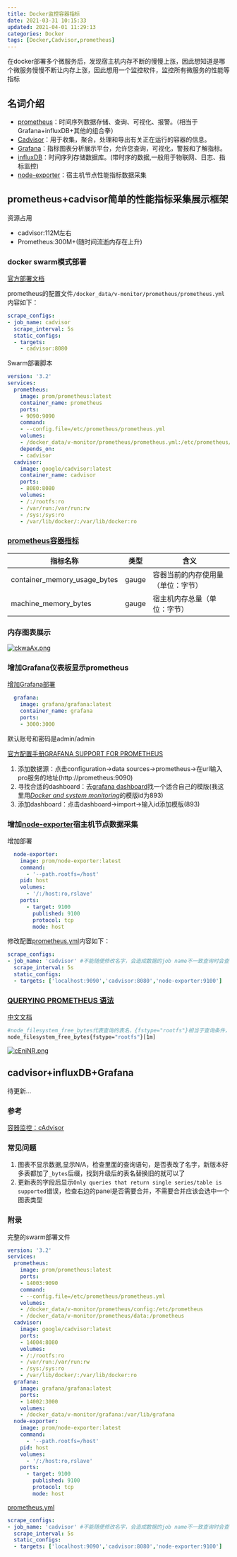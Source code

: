 ```yaml
---
title: Docker监控容器指标
date: 2021-03-31 10:15:33
updated: 2021-04-01 11:29:13
categories: Docker
tags: [Docker,Cadvisor,prometheus]
---
```


在docker部署多个微服务后，发现宿主机内存不断的慢慢上涨，因此想知道是哪个微服务慢慢不断让内存上涨，因此想用一个监控软件，监控所有微服务的性能等指标

## 名词介绍

* [prometheus](https://prometheus.io/)：时间序列数据存储、查询、可视化、报警。（相当于Grafana+influxDB+其他的组合拳）
* [Cadvisor](https://github.com/google/cadvisor)：用于收集，聚合，处理和导出有关正在运行的容器的信息。
* [Grafana](https://grafana.com/grafana/)：指标图表分析展示平台，允许您查询，可视化，警报和了解指标。
* [influxDB](https://www.influxdata.com/)：时间序列存储数据库。(带时序的数据,一般用于物联网、日志、指标监控)
* [node-exporter](https://github.com/prometheus/node_exporter)：宿主机节点性能指标数据采集

## prometheus+cadvisor简单的性能指标采集展示框架

资源占用

* cadvisor:112M左右
* Prometheus:300M+(随时间流逝内存在上升)

### docker swarm模式部署

[官方部署文档](https://prometheus.io/docs/guides/cadvisor/)

prometheus的配置文件`/docker_data/v-monitor/prometheus/prometheus.yml`内容如下：

```yaml
scrape_configs:
- job_name: cadvisor
  scrape_interval: 5s
  static_configs:
  - targets:
    - cadvisor:8080
```

Swarm部署脚本

```yaml
version: '3.2'
services:
  prometheus:
    image: prom/prometheus:latest
    container_name: prometheus
    ports:
    - 9090:9090
    command:
    - --config.file=/etc/prometheus/prometheus.yml
    volumes:
    - /docker_data/v-monitor/prometheus/prometheus.yml:/etc/prometheus/prometheus.yml:ro
    depends_on:
    - cadvisor
  cadvisor:
    image: google/cadvisor:latest
    container_name: cadvisor
    ports:
    - 8080:8080
    volumes:
    - /:/rootfs:ro
    - /var/run:/var/run:rw
    - /sys:/sys:ro
    - /var/lib/docker/:/var/lib/docker:ro
```

### [prometheus容器指标](https://github.com/google/cadvisor/blob/master/docs/storage/prometheus.md#prometheus-container-metrics)

| 指标名称                     | 类型  | 含义                               |
| ---------------------------- | ----- | ---------------------------------- |
| container_memory_usage_bytes | gauge | 容器当前的内存使用量（单位：字节） |
| machine_memory_bytes         | gauge | 宿主机内存总量（单位：字节）       |

### 内存图表展示

[![ckwaAx.png](https://z3.ax1x.com/2021/03/31/ckwaAx.png)](https://imgtu.com/i/ckwaAx)

### 增加Grafana仪表板显示prometheus

[增加Grafana部署](https://grafana.com/docs/grafana/latest/installation/docker/)

```yaml
  grafana:
    image: grafana/grafana:latest
    container_name: grafana
    ports:
    - 3000:3000 
```

默认账号和密码是admin/admin

[官方配置手册GRAFANA SUPPORT FOR PROMETHEUS](https://prometheus.io/docs/visualization/grafana/)

1. 添加数据源：点击configuration->data sources->prometheus->在url输入pro服务的地址(http://prometheus:9090) 
2. 寻找合适的dashboard：去[grafana dashboard](https://grafana.com/grafana/dashboards?dataSource=prometheus&direction=desc&orderBy=downloads&category=docker)找一个适合自己的模版(我这里用[*Docker and system monitoring*](https://grafana.com/grafana/dashboards/893)的模版id为893)
3. 添加dashboard：点击dashboard->import->输入id添加模版(893)

### 增加[node-exporter](https://github.com/prometheus/node_exporter)宿主机节点数据采集

增加部署

```yaml
  node-exporter:
    image: prom/node-exporter:latest
    command:
      - '--path.rootfs=/host'
    pid: host
    volumes:
      - '/:/host:ro,rslave'    
    ports:
      - target: 9100
        published: 9100
        protocol: tcp
        mode: host
```

修改配置[prometheus.yml](/docker_data/v-monitor/prometheus/prometheus.yml)内容如下：

```yaml
scrape_configs:
- job_name: 'cadvisor' #不能随便修改名字，会造成数据的job name不一致查询时会查询出两组数据
  scrape_interval: 5s
  static_configs:
  - targets: ['localhost:9090','cadvisor:8080','node-exporter:9100']
```

### [QUERYING PROMETHEUS 语法](https://prometheus.io/docs/prometheus/latest/querying/basics/)

[中文文档](https://prometheus.fuckcloudnative.io/di-san-zhang-prometheus/di-4-jie-cha-xun/functions)

```sh
#node_filesystem_free_bytes代表查询的表名，{fstype="rootfs"}相当于查询条件，查询fstype是rootfs的所有数据,[1m]范围向量，一分钟内的数据
node_filesystem_free_bytes{fstype="rootfs"}[1m]
```

[![cEniNR.png](https://z3.ax1x.com/2021/04/01/cEniNR.png)](https://imgtu.com/i/cEniNR)

## cadvisor+influxDB+Grafana

待更新...



### 参考

[容器监控：cAdvisor](https://yunlzheng.gitbook.io/prometheus-book/part-ii-prometheus-jin-jie/exporter/commonly-eporter-usage/use-prometheus-monitor-container)

### 常见问题

1. 图表不显示数据,显示N/A，检查里面的查询语句，是否表改了名字，新版本好多表都加了`_bytes`后缀，找到升级后的表名替换旧的就可以了
2. 更新表的字段后显示`Only queries that return single series/table is supported`错误，检查右边的panel是否需要合并，不需要合并应该会选中一个图表类型

### 附录

完整的swarm部署文件

```yaml
version: '3.2'
services:
  prometheus:
    image: prom/prometheus:latest
    ports:
    - 14003:9090
    command:
    - --config.file=/etc/prometheus/prometheus.yml
    volumes:
    - /docker_data/v-monitor/prometheus/config:/etc/prometheus
    - /docker_data/v-monitor/prometheus/data:/prometheus
  cadvisor:
    image: google/cadvisor:latest
    ports:
    - 14004:8080
    volumes:
    - /:/rootfs:ro
    - /var/run:/var/run:rw
    - /sys:/sys:ro
    - /var/lib/docker/:/var/lib/docker:ro
  grafana:
    image: grafana/grafana:latest
    ports:
    - 14002:3000
    volumes:
    - /docker_data/v-monitor/grafana:/var/lib/grafana
  node-exporter:
    image: prom/node-exporter:latest
    command:
      - '--path.rootfs=/host'
    pid: host
    volumes:
      - '/:/host:ro,rslave'    
    ports:
      - target: 9100
        published: 9100
        protocol: tcp
        mode: host
```

[prometheus.yml](/docker_data/v-monitor/prometheus/prometheus.yml)

```yaml
scrape_configs:
- job_name: 'cadvisor' #不能随便修改名字，会造成数据的job name不一致查询时会查询出两组数据
  scrape_interval: 5s
  static_configs:
  - targets: ['localhost:9090','cadvisor:8080','node-exporter:9100']
```

